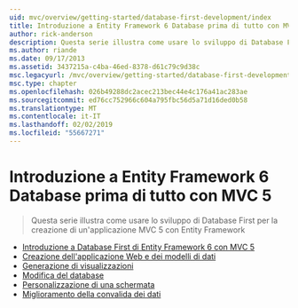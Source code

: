 ```yaml
---
uid: mvc/overview/getting-started/database-first-development/index
title: Introduzione a Entity Framework 6 Database prima di tutto con MVC 5 | Microsoft Docs
author: rick-anderson
description: Questa serie illustra come usare lo sviluppo di Database First per la creazione di un'applicazione MVC 5 con Entity Framework
ms.author: riande
ms.date: 09/17/2013
ms.assetid: 3437215a-c4ba-46ed-8378-d61c79c9d38c
msc.legacyurl: /mvc/overview/getting-started/database-first-development
msc.type: chapter
ms.openlocfilehash: 026b49288dc2acec213bec44e4c176a41ac283ae
ms.sourcegitcommit: ed76cc752966c604a795fbc56d5a71d16ded0b58
ms.translationtype: MT
ms.contentlocale: it-IT
ms.lasthandoff: 02/02/2019
ms.locfileid: "55667271"
---
```

<a name="getting-started-with-entity-framework-6-database-first-using-mvc-5"></a>Introduzione a Entity Framework 6 Database prima di tutto con MVC 5
====================
> Questa serie illustra come usare lo sviluppo di Database First per la creazione di un'applicazione MVC 5 con Entity Framework


- [Introduzione a Database First di Entity Framework 6 con MVC 5](setting-up-database.md)
- [Creazione dell'applicazione Web e dei modelli di dati](creating-the-web-application.md)
- [Generazione di visualizzazioni](generating-views.md)
- [Modifica del database](changing-the-database.md)
- [Personalizzazione di una schermata](customizing-a-view.md)
- [Miglioramento della convalida dei dati](enhancing-data-validation.md)

